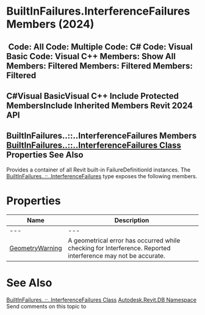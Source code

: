 # BuiltInFailures.InterferenceFailures Members (2024)

﻿
 Code: All Code: Multiple Code: C# Code: Visual Basic Code: Visual C++  Members: Show All Members: Filtered Members: Filtered Members: Filtered   
---  
C#Visual BasicVisual C++
Include Protected MembersInclude Inherited Members
Revit 2024 API  
---  
BuiltInFailures..::..InterferenceFailures Members  
[BuiltInFailures..::..InterferenceFailures Class](db1df14a-6e8a-c61b-9954-85c5f01bb84f.md "BuiltInFailures.InterferenceFailures Class") Properties See Also  
---  
Provides a container of all Revit built-in FailureDefinitionId instances.
The [BuiltInFailures..::..InterferenceFailures](db1df14a-6e8a-c61b-9954-85c5f01bb84f.md "BuiltInFailures.InterferenceFailures Class") type exposes the following members.
# Properties
| Name | Description |
| --- | --- |
| --- | --- | --- |
| [GeometryWarning](0062e7ac-874a-ee7e-7918-974187af0d66.md "GeometryWarning Property") | A geometrical error has occurred while checking for Interference. Reported interference may not be accurate. |

# See Also
[BuiltInFailures..::..InterferenceFailures Class](db1df14a-6e8a-c61b-9954-85c5f01bb84f.md "BuiltInFailures.InterferenceFailures Class")
[Autodesk.Revit.DB Namespace](87546ba7-461b-c646-cbb1-2cb8f5bff8b2.md "Autodesk.Revit.DB Namespace")
Send comments on this topic to 